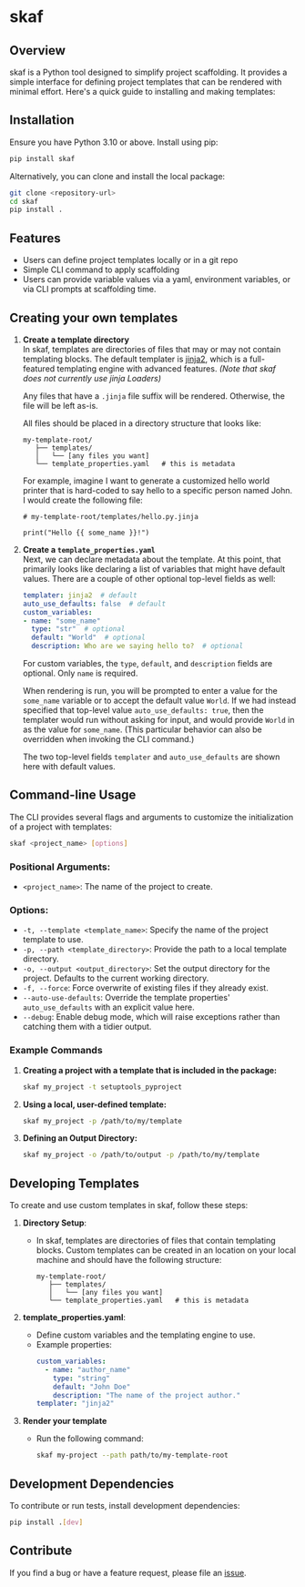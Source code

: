 # skaf

## Overview
skaf is a Python tool designed to simplify project scaffolding. It provides a simple interface for defining project templates that can be rendered with minimal effort. Here's a quick guide to installing and making templates:

## Installation

Ensure you have Python 3.10 or above. Install using pip:

```bash
pip install skaf
```

Alternatively, you can clone and install the local package:

```bash
git clone <repository-url>
cd skaf
pip install .
```

## Features

- Users can define project templates locally or in a git repo
- Simple CLI command to apply scaffolding
- Users can provide variable values via a yaml, environment variables, or via CLI prompts at scaffolding time.


## Creating your own templates

1. **Create a template directory**  
   In skaf, templates are directories of files that may or may not contain templating blocks. The default templater is [jinja2](https://jinja.palletsprojects.com/en/stable/), which is a full-featured templating engine with advanced features. *(Note that skaf does not currently use jinja Loaders)*

   Any files that have a `.jinja` file suffix will be rendered. Otherwise, the file will be left as-is.

   All files should be placed in a directory structure that looks like:

   ```
   my-template-root/
      ├── templates/
      │   └── [any files you want]
      └── template_properties.yaml   # this is metadata
   ```

   For example, imagine I want to generate a customized hello world printer that is hard-coded to say hello to a specific person named John. I would create the following file:

   ```jinja
   # my-template-root/templates/hello.py.jinja

   print("Hello {{ some_name }}!")
   ```

2. **Create a `template_properties.yaml`**  
   Next, we can declare metadata about the template. At this point, that primarily looks like declaring a list of variables that might have default values. There are a couple of other optional top-level fields as well:

   ```template_properties.yaml
   templater: jinja2  # default
   auto_use_defaults: false  # default
   custom_variables:
   - name: "some_name"
     type: "str"  # optional
     default: "World"  # optional
     description: Who are we saying hello to?  # optional
   ```

   For custom variables, the `type`, `default`, and `description` fields are optional. Only `name` is required.

   When rendering is run, you will be prompted to enter a value for the `some_name` variable or to accept the default value `World`. If we had instead specified that top-level value `auto_use_defaults: true`, then the templater would run without asking for input, and would provide `World` in as the value for `some_name`. (This particular behavior can also be overridden when invoking the CLI command.)

   The two top-level fields `templater` and `auto_use_defaults` are shown here with default values.


## Command-line Usage

The CLI provides several flags and arguments to customize the initialization of a project with templates:

```bash
skaf <project_name> [options]
```

### Positional Arguments:
- `<project_name>`: The name of the project to create.

### Options:
- `-t, --template <template_name>`: Specify the name of the project template to use.
- `-p, --path <template_directory>`: Provide the path to a local template directory.
- `-o, --output <output_directory>`: Set the output directory for the project. Defaults to the current working directory.
- `-f, --force`: Force overwrite of existing files if they already exist.
- `--auto-use-defaults`: Override the template properties' `auto_use_defaults` with an explicit value here.
- `--debug`: Enable debug mode, which will raise exceptions rather than catching them with a tidier output.

### Example Commands

1. **Creating a project with a template that is included in the package:**
   ```bash
   skaf my_project -t setuptools_pyproject
   ```

2. **Using a local, user-defined template:**
   ```bash
   skaf my_project -p /path/to/my/template
   ```

3. **Defining an Output Directory:**
   ```bash
   skaf my_project -o /path/to/output -p /path/to/my/template
   ```

## Developing Templates

To create and use custom templates in skaf, follow these steps:

1. **Directory Setup**:
   - In skaf, templates are directories of files that contain templating blocks.
     Custom templates can be created in an location on your local machine and should have
     the following structure:

     ```
     my-template-root/
        ├── templates/
        │   └── [any files you want]
        └── template_properties.yaml   # this is metadata
     ```

2. **template_properties.yaml**:
   - Define custom variables and the templating engine to use.
   - Example properties:
     ```yaml
     custom_variables:
       - name: "author_name"
         type: "string"
         default: "John Doe"
         description: "The name of the project author."
     templater: "jinja2"
     ```

3. **Render your template**
   - Run the following command:
     ```bash
     skaf my-project --path path/to/my-template-root
     ```

## Development Dependencies

To contribute or run tests, install development dependencies:

```bash
pip install .[dev]
```

## Contribute

If you find a bug or have a feature request, please file an [issue](https://github.com/jdraines/skaf/issues).
